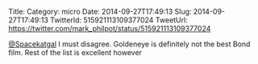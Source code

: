 Title: 
Category: micro
Date: 2014-09-27T17:49:13
Slug: 2014-09-27T17:49:13
TwitterId: 515921113109377024
TweetUrl: https://twitter.com/mark_philpot/status/515921113109377024

[@Spacekatgal](https://twitter.com/Spacekatgal) I must disagree. Goldeneye is definitely not the best Bond film. Rest of the list is excellent however